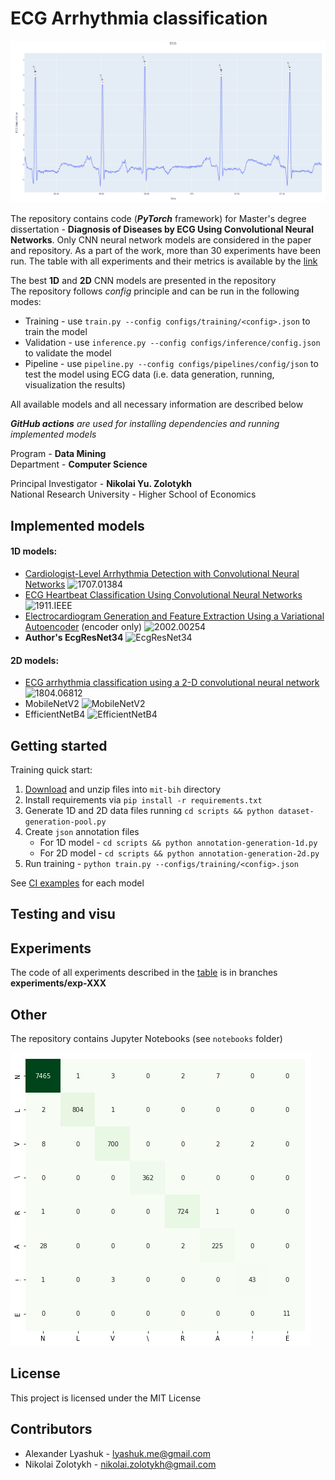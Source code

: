 # ECG Arrhythmia classification

![image](etc/pipeline-viz.png)

The repository contains code (***PyTorch*** framework) for Master's degree dissertation  - 
**Diagnosis of Diseases by ECG Using Convolutional Neural Networks**.
Only CNN neural network models are considered in the paper and repository. 
As a part of the work, more than 30 experiments have been run. 
The table with all experiments and their metrics is available by the [link](https://docs.google.com/spreadsheets/d/159OjSlXuItvngeQwBxC5NaQbU9PjaMN4mY--bX26m1o)

The best **1D** and **2D** CNN models are presented in the repository  
The repository follows *config* principle and can be run in the following modes:
- Training - use `train.py --config configs/training/<config>.json` to train the model
- Validation - use `inference.py --config configs/inference/config.json` to validate the model
- Pipeline - use `pipeline.py --config configs/pipelines/config/json` to test the model using ECG data (i.e. data generation, running, visualization the results)

All available models and all necessary information are described below

***GitHub actions** are used for installing dependencies and running implemented models*

Program - **Data Mining**  
Department - **Computer Science**

Principal Investigator - **Nikolai Yu. Zolotykh**  
National Research University - Higher School of Economics


## Implemented models

#### 1D models:

- [Cardiologist-Level Arrhythmia Detection with Convolutional Neural Networks](https://arxiv.org/abs/1707.01836) ![1707.01384](https://github.com/lxdv/ecg-classification/workflows/1707.01384/badge.svg)
- [ECG Heartbeat Classification Using Convolutional Neural Networks](https://ieeexplore.ieee.org/stamp/stamp.jsp?arnumber=8952723) ![1911.IEEE](https://github.com/lxdv/ecg-classification/workflows/1911.IEEE/badge.svg)
- [Electrocardiogram Generation and Feature Extraction Using a Variational Autoencoder](https://arxiv.org/pdf/2002.00254.pdf) (encoder only) ![2002.00254](https://github.com/lxdv/ecg-classification/workflows/2002.00254/badge.svg)
- **Author's EcgResNet34** ![EcgResNet34](https://github.com/lxdv/ecg-classification/workflows/EcgResNet34/badge.svg)

#### 2D models:

- [ECG arrhythmia classification using a 2-D convolutional neural network](https://arxiv.org/abs/1804.06812) ![1804.06812](https://github.com/lxdv/ecg-classification/workflows/1804.06812/badge.svg)
- MobileNetV2 ![MobileNetV2](https://github.com/lxdv/ecg-classification/workflows/MobileNetV2/badge.svg)
- EfficientNetB4 ![EfficientNetB4](https://github.com/lxdv/ecg-classification/workflows/EfficientNetB4/badge.svg)


## Getting started

Training quick start:

1. [Download](https://storage.googleapis.com/mitdb-1.0.0.physionet.org/mit-bih-arrhythmia-database-1.0.0.zip) 
and unzip files into `mit-bih` directory
2. Install requirements via `pip install -r requirements.txt`
3. Generate 1D and 2D data files running `cd scripts && python dataset-generation-pool.py`
4. Create `json` annotation files
    - For 1D model - `cd scripts && python annotation-generation-1d.py`
    - For 2D model - `cd scripts && python annotation-generation-2d.py`
5. Run training - `python train.py --configs/training/<config>.json`
        
See [CI examples](https://github.com/lxdv/ecg-classification/actions) for each model


## Testing and visu


## Experiments

The code of all experiments described in the [table](https://docs.google.com/spreadsheets/d/159OjSlXuItvngeQwBxC5NaQbU9PjaMN4mY--bX26m1o)
is in branches **experiments/exp-XXX**

## Other

The repository contains Jupyter Notebooks (see `notebooks` folder)

![image](etc/confusion-matrix.png)


## License
This project is licensed under the MIT License


## Contributors

* Alexander Lyashuk - <lyashuk.me@gmail.com>
* Nikolai Zolotykh - <nikolai.zolotykh@gmail.com>